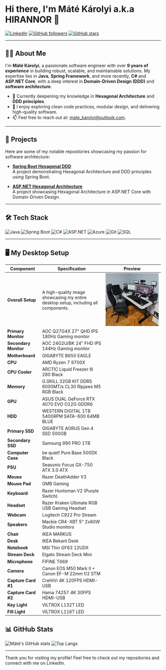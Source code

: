 # Hi there, I'm Máté Károlyi a.k.a HIRANNOR 👋

[![LinkedIn](https://img.shields.io/badge/-LinkedIn-blue?style=flat&logo=Linkedin&logoColor=white)](https://www.linkedin.com/in/matekarolyi/)
[![GitHub followers](https://img.shields.io/github/followers/hirannor?label=Follow&style=social)](https://github.com/hirannor)
[![GitHub stars](https://img.shields.io/github/stars/hirannor?style=social)](https://github.com/hirannor?tab=repositories)

---

## 👨‍💻 About Me

I'm **Máté Károlyi**, a passionate software engineer with over **9 years of experience** in building robust, scalable, and maintainable solutions. My expertise lies in **Java**, **Spring Framework**, and more recently, **C#** and **ASP.NET Core**, with a deep interest in **Domain-Driven Design (DDD)** and **software architecture**.

- 🌱 Currently deepening my knowledge in **Hexagonal Architecture** and **DDD principles**.
- 💼 I enjoy exploring clean code practices, modular design, and delivering high-quality software.
- 📫 Feel free to reach out at: [mate_karolyi@outlook.com](mailto:mate_karolyi@outlook.com).

---

## 🚀 Projects

Here are some of my notable repositories showcasing my passion for software architecture:

- **[Spring Boot Hexagonal DDD](https://github.com/hirannor/springboot-hexagonal-ddd)**  
  A project demonstrating Hexagonal Architecture and DDD principles using Spring Boot.
  
- **[ASP.NET Hexagonal Architecture](https://github.com/hirannor/hexagonal-architecture-asp-net-core)**  
  A project showcasing Hexagonal Architecture in ASP.NET Core with Domain-Driven Design.

---

## 🛠 Tech Stack

![Java](https://img.shields.io/badge/Java-ED8B00?style=flat&logo=java&logoColor=white)
![Spring Boot](https://img.shields.io/badge/Spring%20Boot-6DB33F?style=flat&logo=spring-boot&logoColor=white)
![C#](https://img.shields.io/badge/C%23-239120?style=flat&logo=c-sharp&logoColor=white)
![ASP.NET](https://img.shields.io/badge/ASP.NET-512BD4?style=flat&logo=.net&logoColor=white)
![Azure](https://img.shields.io/badge/Microsoft%20Azure-0089D6?style=flat&logo=microsoft-azure&logoColor=white)
![Git](https://img.shields.io/badge/Git-F05032?style=flat&logo=git&logoColor=white)
![SQL](https://img.shields.io/badge/SQL-003B57?style=flat&logo=microsoft-sql-server&logoColor=white)

---

## 🖥️ My Desktop Setup

| **Component**            | **Specification**                                                                       | **Preview**                                           |
|--------------------------|-----------------------------------------------------------------------------------------|-------------------------------------------------------|
| **Overall Setup**         | A high-quality image showcasing my entire desktop setup, including all components.      |  ![Setup](/images/pc.jpg)    |
| **Primary Monitor**       | AOC Q27G4X 27" QHD IPS 180Hz Gaming monitor                                              |                                                       |
| **Secondary Monitor**     | AOC 24G2U/BK 24" FHD IPS 144Hz Gaming monitor                                            |                                                       |
| **Motherboard**           | GIGABYTE B650 EAGLE                                                                       |                                                       |
| **CPU**                   | AMD Ryzen 7 9700X                                                |                                                       |
| **CPU Cooler**            | ARCTIC Liquid Freezer III 280 Black                                          |                                                       |
| **Memory**                | G.SKILL 32GB KIT DDR5 6000MT/s CL30 Ripjaws M5 RGB Black      |                                                       |
| **GPU**                   | ASUS DUAL GeForce RTX 4070 EVO O12G GDDR6                                              |                                                       |
| **HDD**                   | WESTERN DIGITAL 1TB 5400RPM SATA-600 64MB BLUE                                          |                                                       |
| **Primary SSD**           | GIGABYTE AORUS Gen 4 SSD 500GB                                                         |                                                       |
| **Secondary SSD**         | Samsung 990 PRO 1TB                                                       |                                                       |
| **Computer Case**         | be quiet! Pure Base 500DX Black                                     |                                                       |
| **PSU**                   | Seasonic Focus GX-750 ATX 3.0 ATX                                                      |                                                       |
| **Mouse**                 | Razer DeathAdder V3                                                                     |                                                       |
| **Mouse Pad**             | GMB Gaming                                                                               |                                                       |
| **Keyboard**              | Razer Huntsman V2 (Purple Switch)                                                      |                                                       |
| **Headset**               | Razer Kraken Ultimate RGB USB Gaming Headset                                            |                                                       |
| **Webcam**                | Logitech C922 Pro Stream                                                                |                                                       |
| **Speakers**              | Mackie CR4-XBT 5" 2x80W Studio monitors                                                 |                                                       |
| **Chair**                 | IKEA MARKUS                                                                              |                                                       |
| **Desk**                  | IKEA Bekant Desk                                                                          |                                                       |
| **Notebook**              | MSI Thin GF63 12UDX                                                                     |                                                       |
| **Stream Deck**           | Elgato Stream Deck Mini                                                                 |                                                       |
| **Microphone**            | FIFINE T669                                                                               |                                                       |
| **Camera**                | Canon EOS M50 Mark II + Canon EF-M 22mm f/2 STM                                          |                                                       |
| **Capture Card #1**       | CreHiVi 4K 120FPS HDMI-USB                                                              |                                                       |
| **Capture Card #2**       | Hama 74257 4K 30FPS HDMI-USB                                                            |                                                       |
| **Key Light**             | VILTROX L132T LED                                                                        |                                                       |
| **Fill Light**            | VILTROX L116T LED                                                                        |                                                       |


## 📊 GitHub Stats

![Máté's GitHub stats](https://github-readme-stats.vercel.app/api?username=hirannor&show_icons=true&theme=radical)
![Top Langs](https://github-readme-stats.vercel.app/api/top-langs/?username=hirannor&layout=compact&theme=radical)

---

Thank you for visiting my profile! Feel free to check out my repositories and connect with me on LinkedIn.


